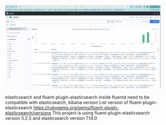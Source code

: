 ![alt text](image.png)

elasticsearch and fluent-plugin-elasticsearch inside fluentd need to be compatible with elasticsearch, kibana version
List version of fluent-plugin-elasticsearch
https://rubygems.org/gems/fluent-plugin-elasticsearch/versions
This project is using fluent-plugin-elasticsearch version 5.2.5 and elasticsearch version 7.14.0

